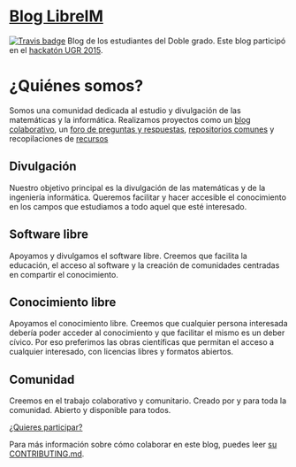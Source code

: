 [Blog LibreIM](//libreim.github.io/blog/)
========================================================

[![Travis badge](https://travis-ci.org/libreim/blog.svg?branch=site)](https://travis-ci.org/libreim/blog)
Blog de los estudiantes del Doble grado. Este blog participó en el [hackatón UGR 2015](http://sl.ugr.es/hackatonugr).

¿Quiénes somos?
==================
Somos una comunidad dedicada al estudio y divulgación de las matemáticas y la informática. Realizamos proyectos como un [blog colaborativo](//libreim.github.io/blog/), un [foro de preguntas y respuestas](//libreim.github.io/overflow/), [repositorios comunes](https://github.com/libreim) y recopilaciones de [recursos](//libreim.github.io/awesome/)

## Divulgación
Nuestro objetivo principal es la divulgación de las matemáticas y de la ingeniería informática. Queremos facilitar y hacer accesible el conocimiento en los campos que estudiamos a todo aquel que esté interesado.

## Software libre
Apoyamos y divulgamos el software libre. Creemos que facilita la educación, el acceso al software y la creación de comunidades centradas en compartir el conocimiento.

## Conocimiento libre
Apoyamos el conocimiento libre. Creemos que cualquier persona interesada debería poder acceder al conocimiento y que facilitar el mismo es un deber cívico. Por eso preferimos las obras científicas que permitan el acceso a cualquier interesado, con licencias libres y formatos abiertos.

## Comunidad
Creemos en el trabajo colaborativo y comunitario. Creado por y para toda la comunidad. Abierto y disponible para todos.


[¿Quieres participar?](//libreim.github.io/contributing/)

Para más información sobre cómo colaborar en este blog, puedes leer [su CONTRIBUTING.md](//github.com/libreim/blog/blob/site/CONTRIBUTING.md).
